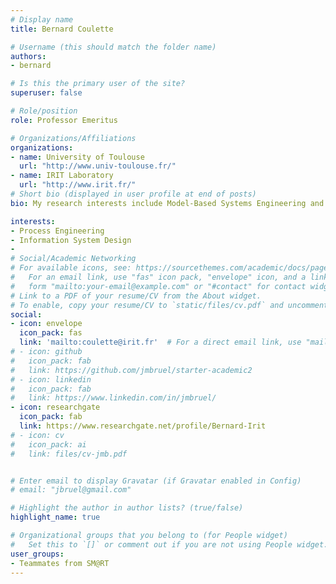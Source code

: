 ```yaml
---
# Display name
title: Bernard Coulette

# Username (this should match the folder name)
authors:
- bernard

# Is this the primary user of the site?
superuser: false

# Role/position
role: Professor Emeritus

# Organizations/Affiliations
organizations:
- name: University of Toulouse
  url: "http://www.univ-toulouse.fr/"
- name: IRIT Laboratory
  url: "http://www.irit.fr/"
# Short bio (displayed in user profile at end of posts)
bio: My research interests include Model-Based Systems Engineering and Requirements Engineering.

interests:
- Process Engineering
- Information System Design
- 
# Social/Academic Networking
# For available icons, see: https://sourcethemes.com/academic/docs/page-builder/#icons
#   For an email link, use "fas" icon pack, "envelope" icon, and a link in the
#   form "mailto:your-email@example.com" or "#contact" for contact widget.
# Link to a PDF of your resume/CV from the About widget.
# To enable, copy your resume/CV to `static/files/cv.pdf` and uncomment the lines below.
social:
- icon: envelope
  icon_pack: fas
  link: 'mailto:coulette@irit.fr'  # For a direct email link, use "mailto:test@example.org".
# - icon: github
#   icon_pack: fab
#   link: https://github.com/jmbruel/starter-academic2
# - icon: linkedin
#   icon_pack: fab
#   link: https://www.linkedin.com/in/jmbruel/
- icon: researchgate
  icon_pack: fab
  link: https://www.researchgate.net/profile/Bernard-Irit
# - icon: cv
#   icon_pack: ai
#   link: files/cv-jmb.pdf


# Enter email to display Gravatar (if Gravatar enabled in Config)
# email: "jbruel@gmail.com"

# Highlight the author in author lists? (true/false)
highlight_name: true

# Organizational groups that you belong to (for People widget)
#   Set this to `[]` or comment out if you are not using People widget.
user_groups:
- Teammates from SM@RT
---
```


